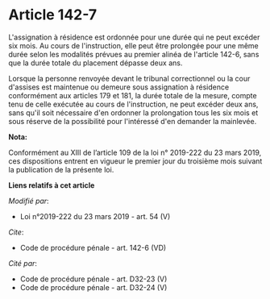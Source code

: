# Article 142-7

L'assignation à résidence est ordonnée pour une durée qui ne peut excéder six mois. Au cours de l'instruction, elle peut être
prolongée pour une même durée selon les modalités prévues au premier alinéa de l'article 142-6, sans que la durée totale du
placement dépasse deux ans.

Lorsque la personne renvoyée devant le tribunal correctionnel ou la cour d'assises est maintenue ou demeure sous assignation
à résidence conformément aux articles 179 et 181, la durée totale de la mesure, compte tenu de celle exécutée au cours de
l'instruction, ne peut excéder deux ans, sans qu'il soit nécessaire d'en ordonner la prolongation tous les six mois et sous
réserve de la possibilité pour l'intéressé d'en demander la mainlevée.

**Nota:**

Conformément au XIII de l’article 109 de la loi n° 2019-222 du 23 mars 2019, ces dispositions entrent en vigueur le premier
jour du troisième mois suivant la publication de la présente loi.

**Liens relatifs à cet article**

_Modifié par_:

  - Loi n°2019-222 du 23 mars 2019 - art. 54 (V)

_Cite_:

  - Code de procédure pénale - art. 142-6 (VD)

_Cité par_:

  - Code de procédure pénale - art. D32-23 (V)
  - Code de procédure pénale - art. D32-24 (V)
